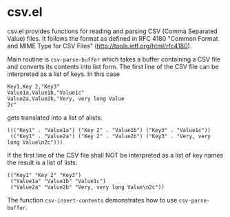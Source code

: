 # csv.el

csv.el provides functions for reading and parsing CSV (Comma Separated
Value) files.  It follows the format as defined in RFC 4180 "Common
Format and MIME Type for CSV Files" (http://tools.ietf.org/html/rfc4180).

Main routine is `csv-parse-buffer` which takes a buffer containing a
CSV file and converts its contents into list form.  The first line of
the CSV file can be interpreted as a list of keys.  In this case

    Key1,Key 2,"Key3"
    Value1a,Value1b,"Value1c"
    Value2a,Value2b,"Very, very long Value
    2c"

gets translated into a list of alists:

    ((("Key1" . "Value1a") ("Key 2" . "Value1b") ("Key3" . "Value1c"))
     (("Key1" . "Value2a") ("Key 2" . "Value2b") ("Key3" . "Very, very long Value\n2c")))
    
If the first line of the CSV file shall NOT be interpreted as a list of
key names the result is a list of lists:

    (("Key1" "Key 2" "Key3")
     ("Value1a" "Value1b" "Value1c")
     ("Value2a" "Value2b" "Very, very long Value\n2c"))

The function `csv-insert-contents` demonstrates how to use
`csv-parse-buffer`.
